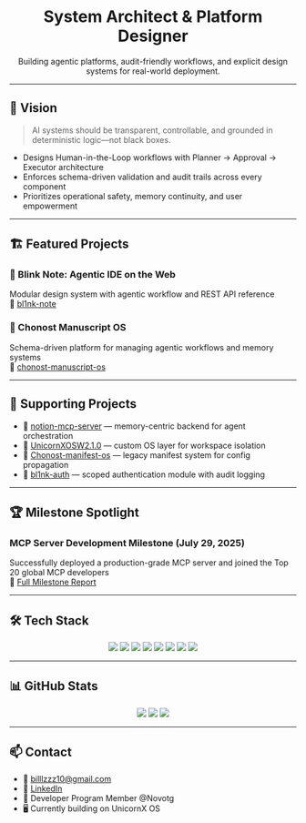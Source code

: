 <h1 align="center">System Architect & Platform Designer</h1>
<p align="center">
  Building agentic platforms, audit-friendly workflows, and explicit design systems for real-world deployment.
</p>

---

## 🧠 Vision

> AI systems should be transparent, controllable, and grounded in deterministic logic—not black boxes.

- Designs Human-in-the-Loop workflows with Planner → Approval → Executor architecture  
- Enforces schema-driven validation and audit trails across every component  
- Prioritizes operational safety, memory continuity, and user empowerment

---

## 🏗️ Featured Projects

### 🔹 Blink Note: Agentic IDE on the Web  
Modular design system with agentic workflow and REST API reference  
🔗 [bl1nk-note](https://github.com/billlzzz10/bl1nk-note)

### 🔹 Chonost Manuscript OS  
Schema-driven platform for managing agentic workflows and memory systems  
🔗 [chonost-manuscript-os](https://github.com/billlzzz10/chonost-manuscript-os)

---

## 🧩 Supporting Projects

- 🔸 [notion-mcp-server](https://github.com/billlzzz10/notion-mcp-server) — memory-centric backend for agent orchestration  
- 🔸 [UnicornXOSW2.1.0](https://github.com/billlzzz10/UnicornXOSW2.1.0) — custom OS layer for workspace isolation  
- 🔸 [Chonost-manifest-os](https://github.com/billlzzz10/Chonost-manifest-os) — legacy manifest system for config propagation  
- 🔸 [bl1nk-auth](https://github.com/UnicornXOS/bl1nk-auth) — scoped authentication module with audit logging

---

## 🏆 Milestone Spotlight

### MCP Server Development Milestone (July 29, 2025)  
Successfully deployed a production-grade MCP server and joined the Top 20 global MCP developers  
📄 [Full Milestone Report](https://github.com/billlzzz10/billlzzz10/blob/main/29-7-2025.md)

---

## 🛠️ Tech Stack

<p align="center">
  <img src="https://img.shields.io/badge/Node.js-339933?style=for-the-badge&logo=nodedotjs&logoColor=white" />
  <img src="https://img.shields.io/badge/Next.js-000000?style=for-the-badge&logo=nextdotjs&logoColor=white" />
  <img src="https://img.shields.io/badge/Heroku-430098?style=for-the-badge&logo=heroku&logoColor=white" />
  <img src="https://img.shields.io/badge/TailwindCSS-38B2AC?style=for-the-badge&logo=tailwindcss&logoColor=white" />
  <img src="https://img.shields.io/badge/Electron-47848F?style=for-the-badge&logo=electron&logoColor=white" />
  <img src="https://img.shields.io/badge/Tauri-FFC131?style=for-the-badge&logo=tauri&logoColor=black" />
  <img src="https://img.shields.io/badge/Python-3776AB?style=for-the-badge&logo=python&logoColor=white" />
  <img src="https://img.shields.io/badge/FastAPI-009688?style=for-the-badge&logo=fastapi&logoColor=white" />
</p>

---

## 📊 GitHub Stats

<p align="center">
  <img src="https://github-readme-stats.vercel.app/api?username=billlzzz10&show_icons=true&theme=transparent" />
  <img src="https://github-readme-stats.vercel.app/api/top-langs/?username=billlzzz10&layout=compact&theme=transparent" />
  <img src="https://github-profile-trophy.vercel.app/?username=billlzzz10&theme=flat&margin-w=10" />
</p>

---

## 📫 Contact

- 📧 billlzzz10@gmail.com  
- 🔗 [LinkedIn](https://www.linkedin.com/in/dollawatt-chidjai-10aa08357)  
- 🧩 Developer Program Member @Novotg  
- 🖥️ Currently building on UnicornX OS